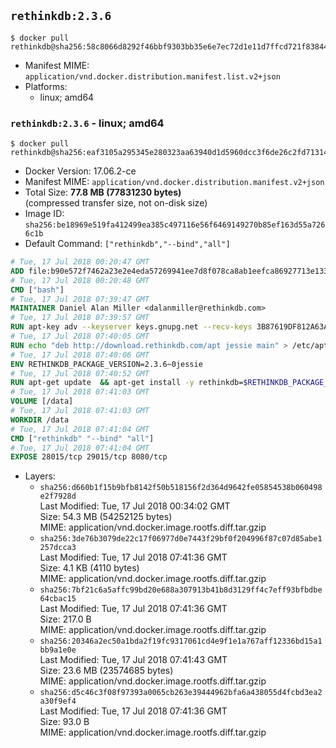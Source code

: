 ## `rethinkdb:2.3.6`

```console
$ docker pull rethinkdb@sha256:58c8066d8292f46bbf9303bb35e6e7ec72d1e11d7ffcd721f83844bed87baba4
```

-	Manifest MIME: `application/vnd.docker.distribution.manifest.list.v2+json`
-	Platforms:
	-	linux; amd64

### `rethinkdb:2.3.6` - linux; amd64

```console
$ docker pull rethinkdb@sha256:eaf3105a295345e280323aa63940d1d5960dcc3f6de26c2fd713149c2b808866
```

-	Docker Version: 17.06.2-ce
-	Manifest MIME: `application/vnd.docker.distribution.manifest.v2+json`
-	Total Size: **77.8 MB (77831230 bytes)**  
	(compressed transfer size, not on-disk size)
-	Image ID: `sha256:be18969e519fa412499ea385c497116e56f6469149270b85ef163d55a7266c1b`
-	Default Command: `["rethinkdb","--bind","all"]`

```dockerfile
# Tue, 17 Jul 2018 00:20:47 GMT
ADD file:b90e572f7462a23e2e4eda57269941ee7d8f078ca8ab1eefca86927713e13365 in / 
# Tue, 17 Jul 2018 00:20:48 GMT
CMD ["bash"]
# Tue, 17 Jul 2018 07:39:47 GMT
MAINTAINER Daniel Alan Miller <dalanmiller@rethinkdb.com>
# Tue, 17 Jul 2018 07:39:57 GMT
RUN apt-key adv --keyserver keys.gnupg.net --recv-keys 3B87619DF812A63A8C1005C30742918E5C8DA04A
# Tue, 17 Jul 2018 07:40:05 GMT
RUN echo "deb http://download.rethinkdb.com/apt jessie main" > /etc/apt/sources.list.d/rethinkdb.list
# Tue, 17 Jul 2018 07:40:06 GMT
ENV RETHINKDB_PACKAGE_VERSION=2.3.6~0jessie
# Tue, 17 Jul 2018 07:40:52 GMT
RUN apt-get update 	&& apt-get install -y rethinkdb=$RETHINKDB_PACKAGE_VERSION 	&& rm -rf /var/lib/apt/lists/*
# Tue, 17 Jul 2018 07:41:03 GMT
VOLUME [/data]
# Tue, 17 Jul 2018 07:41:03 GMT
WORKDIR /data
# Tue, 17 Jul 2018 07:41:04 GMT
CMD ["rethinkdb" "--bind" "all"]
# Tue, 17 Jul 2018 07:41:04 GMT
EXPOSE 28015/tcp 29015/tcp 8080/tcp
```

-	Layers:
	-	`sha256:d660b1f15b9bfb8142f50b518156f2d364d9642fe05854538b060498e2f7928d`  
		Last Modified: Tue, 17 Jul 2018 00:34:02 GMT  
		Size: 54.3 MB (54252125 bytes)  
		MIME: application/vnd.docker.image.rootfs.diff.tar.gzip
	-	`sha256:3de76b3079de22c17f06977d0e7443f29bf0f204996f87c07d85abe1257dcca3`  
		Last Modified: Tue, 17 Jul 2018 07:41:36 GMT  
		Size: 4.1 KB (4110 bytes)  
		MIME: application/vnd.docker.image.rootfs.diff.tar.gzip
	-	`sha256:7bf21c6a5affc99bd20e688a307913b41b8d3129ff4c7eff93bfbdbe64cbac15`  
		Last Modified: Tue, 17 Jul 2018 07:41:36 GMT  
		Size: 217.0 B  
		MIME: application/vnd.docker.image.rootfs.diff.tar.gzip
	-	`sha256:20346a2ec50a1bda2f19fc9317061cd4e9f1e1a767aff12336bd15a1bb9a1e0e`  
		Last Modified: Tue, 17 Jul 2018 07:41:43 GMT  
		Size: 23.6 MB (23574685 bytes)  
		MIME: application/vnd.docker.image.rootfs.diff.tar.gzip
	-	`sha256:d5c46c3f08f97393a0065cb263e39444962bfa6a438055d4fcbd3ea2a30f9ef4`  
		Last Modified: Tue, 17 Jul 2018 07:41:36 GMT  
		Size: 93.0 B  
		MIME: application/vnd.docker.image.rootfs.diff.tar.gzip
